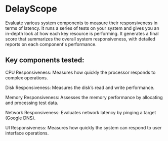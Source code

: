 # DelayScope

Evaluate various system components to measure their responsiveness in terms of latency. It runs a series of tests on your system and gives you an in-depth look at how each key resource is performing. It generates a final score that summarizes the overall system responsiveness, with detailed reports on each component's performance.

## Key components tested:

CPU Responsiveness: Measures how quickly the processor responds to complex operations.

Disk Responsiveness: Measures the disk’s read and write performance.

Memory Responsiveness: Assesses the memory performance by allocating and processing test data.

Network Responsiveness: Evaluates network latency by pinging a target (Google DNS).

UI Responsiveness: Measures how quickly the system can respond to user interface operations.

